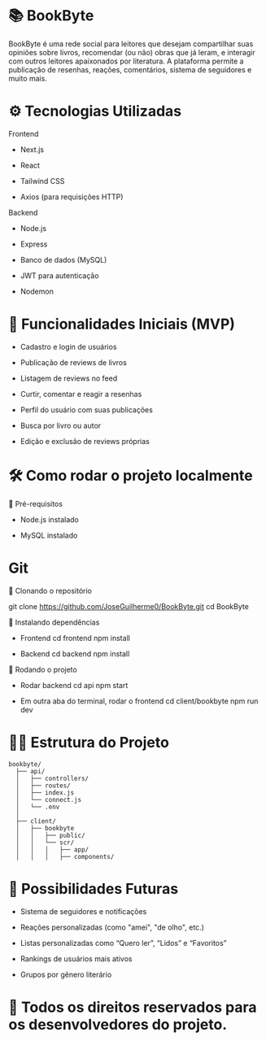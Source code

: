 # 📚 BookByte

BookByte é uma rede social para leitores que desejam compartilhar suas opiniões sobre livros, recomendar (ou não) obras que já leram, e interagir com outros leitores apaixonados por literatura. A plataforma permite a publicação de resenhas, reações, comentários, sistema de seguidores e muito mais.

# ⚙️ Tecnologias Utilizadas

Frontend

- Next.js

- React

- Tailwind CSS

- Axios (para requisições HTTP)

Backend

- Node.js

- Express

- Banco de dados (MySQL)

- JWT para autenticação

- Nodemon

# 🚀 Funcionalidades Iniciais (MVP)

- Cadastro e login de usuários

- Publicação de reviews de livros

- Listagem de reviews no feed

- Curtir, comentar e reagir a resenhas

- Perfil do usuário com suas publicações

- Busca por livro ou autor

- Edição e exclusão de reviews próprias

# 🛠️ Como rodar o projeto localmente

🔹 Pré-requisitos

- Node.js instalado

- MySQL instalado

# Git

🔹 Clonando o repositório

git clone https://github.com/JoseGuilherme0/BookByte.git
cd BookByte

🔹 Instalando dependências

- Frontend
cd frontend
npm install

- Backend
cd backend
npm install

🔹 Rodando o projeto

- Rodar backend
cd api
npm start

- Em outra aba do terminal, rodar o frontend
cd client/bookbyte
npm run dev

# 🧚‍♂️ Estrutura do Projeto
```
bookbyte/
  ├── api/
  │   ├── controllers/
  │   ├── routes/
  │   ├── index.js
  │   └── connect.js
  │   └── .env
  │
  ├── client/
  │   ├── bookbyte
  │   │   ├── public/
  │   │   └── scr/
  │   │   │   ├── app/
  │   │   │   ├── components/
```

# 🤩 Possibilidades Futuras

- Sistema de seguidores e notificações

- Reações personalizadas (como "amei", "de olho", etc.)

- Listas personalizadas como “Quero ler”, “Lidos” e “Favoritos”

- Rankings de usuários mais ativos

- Grupos por gênero literário

# 📄 Todos os direitos reservados para os desenvolvedores do projeto.
